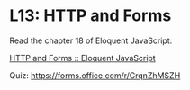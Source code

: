 # L13: HTTP and Forms

Read the chapter 18 of Eloquent JavaScript:

[HTTP and Forms :: Eloquent JavaScript](https://eloquentjavascript.net/18_http.html)

Quiz: https://forms.office.com/r/CrqnZhMSZH
